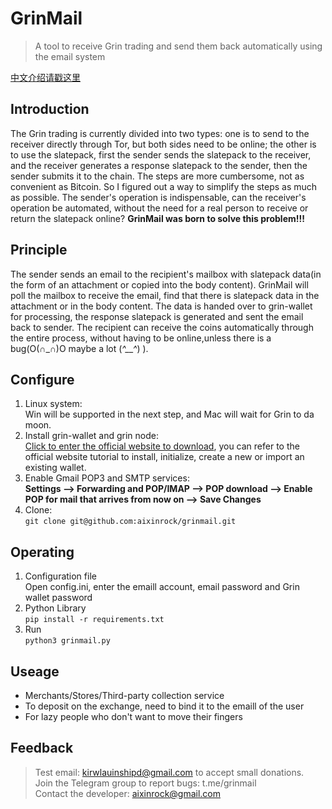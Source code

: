 # GrinMail
>A tool to receive Grin trading and send them back  automatically using the email system  

[中文介绍请戳这里](README.md)
## Introduction
The Grin trading is currently divided into two types: one is to send to the receiver directly through Tor, but both sides need to be online; the other is to use the slatepack, first the sender sends the slatepack to the receiver, and the receiver generates a response slatepack to the sender, then the sender submits it to the chain. The steps are more cumbersome, not as convenient as Bitcoin. So I figured out a way to simplify the steps as much as possible. The sender's operation is indispensable, can the receiver's operation be automated, without the need for a real person to receive or return the slatepack online? **GrinMail was born to solve this problem!!!**
## Principle
The sender sends an email to the recipient's mailbox with slatepack data(in the form of an attachment or copied into the body content). GrinMail will poll the mailbox to receive the email, find that there is slatepack data in the attachment or in the body content. The data is handed over to grin-wallet for processing, the response slatepack is generated and sent the email back to sender. The recipient can receive the coins automatically through the entire process, without having to be online,unless there is a bug(O(∩_∩)O maybe a lot (*^__^*) ).
## Configure
1. Linux system:  
Win will be supported in the next step, and Mac will wait for Grin to da moon.
2. Install grin-wallet and grin node:  
[Click to enter the official website to download](https://grin.mw/download), you can refer to the official website tutorial to install, initialize, create a new or import an existing wallet.
3. Enable Gmail POP3 and SMTP services:  
**Settings ——> Forwarding and POP/IMAP ——> POP download ——> Enable POP for mail that arrives from now on ——> Save Changes**  
4. Clone:  
`git clone git@github.com:aixinrock/grinmail.git`
## Operating
1. Configuration file  
Open config.ini, enter the emaill account, email password and Grin wallet password
2. Python Library  
`pip install -r requirements.txt`
3. Run  
`python3 grinmail.py`
## Useage
* Merchants/Stores/Third-party collection service
* To deposit on the exchange, need to bind it to the emaill of the user
* For lazy people who don't want to move their fingers
## Feedback
>Test email: kirwlauinshipd@gmail.com to accept small donations.  
Join the Telegram group to report bugs: t.me/grinmail  
Contact the developer: aixinrock@gmail.com